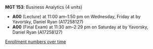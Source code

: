 **MGT 153**: Business Analytics (4 units)

- **A00** (Lecture) at 11:00 am–1:50 pm on Wednesday, Friday at   by Yavorsky, Daniel Ryan (A17258127)
- **A00** (Final Exam) at 11:30 am–2:29 pm on Saturday at   by Yavorsky, Daniel Ryan (A17258127)

[Enrollment numbers over time](./MGT153.tsv)
